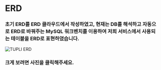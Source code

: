 # ERD

### 초기 ERD를 ERD 클라우드에서 작성하였고, 현재는 DB를 해석하고 자동으로 ERD로 바꿔주는 MySQL 워크벤치를 이용하여 저희 서비스에서 사용되는 테이블을 ERD로 표현하였습니다.  

![TUPLI ERD](https://user-images.githubusercontent.com/55949647/153108823-f4c93aaa-ba38-4a0b-9cde-061fa51e72ab.png)

### 크게 보려면 사진을 클릭해주세요.
